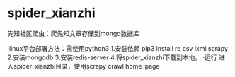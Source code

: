 # spider_xianzhi
先知社区爬虫：爬先知文章存储到mongo数据库


·linux平台部署方法：需使用python3
1.安装依赖
pip3 install re csv lxml  scrapy
2.安装mongodb
3.安装redis-server
4.将spider_xianzhi下载到本地。
·运行
进入spider_xianzhi目录，使用scrapy crawl home_page

